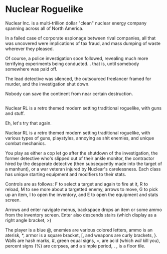 # Nuclear Roguelike
Nuclear Inc. is a multi-trillion dollar "clean" nuclear energy company spanning across all of North America.

In a failed case of corporate espionage between rival companies, all that was uncovered were implications of tax fraud, and mass dumping of waste wherever they pleased.

Of course, a police investigation soon followed, revealing much more terrifying experiments being conducted... that is, until somebody somewhere was paid off.

The lead detective was silenced, the outsourced freelancer framed for murder, and the investigation shut down.


Nobody can save the continent from near certain destruction.

##
Nuclear RL is a retro themed modern setting traditional roguelike, with guns and stuff.

Eh, let's try that again.

Nuclear RL is a retro themed modern setting traditional roguelike, with various types of guns, playstyles, annoying as shit enemies, and unique combat mechanics.

You play as either a cop let go after the shutdown of the investigation, the former detective who's slipped out of their ankle monitor, the contractor hired by the desperate detective (then subsequently made into the target of a manhunt), or a war veteran injured by Nuclear's carelessness. Each class has unique starting equipment and modifiers to their stats.

Controls are as follows: F to select a target and again to fire at it, R to reload, M to see more about a targetted enemy, arrows to move, G to pick up an item, I to open the inventory, and E to open the equipment and stats screen.

Arrows and enter navigate menus, backspace drops an item or some ammo from the inventory screen. Enter also descends stairs (which display as a right angle bracket, >)

The player is a blue @, enemies are various colored letters, ammo is an aterisk, *, armor is a square bracket, [, and weapons are curly brackets, }. Walls are hash marks, #, green equal signs, =, are acid (which *will* kill you), percent signs (%) are corpses, and a simple period, . , is a floor tile.
